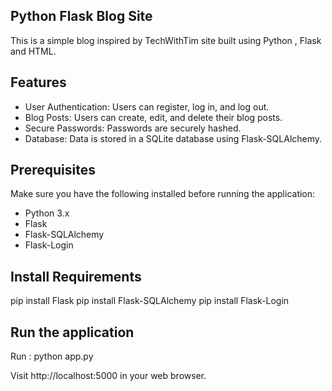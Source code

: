 ## Python Flask Blog Site

This is a simple blog inspired by TechWithTim site built using Python , Flask and HTML.

## Features

- User Authentication: Users can register, log in, and log out.
- Blog Posts: Users can create, edit, and delete their blog posts.
- Secure Passwords: Passwords are securely hashed.
- Database: Data is stored in a SQLite database using Flask-SQLAlchemy.

## Prerequisites

Make sure you have the following installed before running the application:

- Python 3.x
- Flask
- Flask-SQLAlchemy
- Flask-Login

## Install Requirements 
pip install Flask 
pip install Flask-SQLAlchemy 
pip install Flask-Login

## Run the application
Run :
python app.py

Visit http://localhost:5000 in your web browser.
